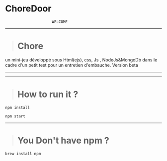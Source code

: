# ChoreDoor


                         WELCOME 
<hr>

> # Chore
un mini-jeu développé sous Html(ejs), css, Js , NodeJs&amp;MongoDb  dans le cadre d'un petit test pour un entretien d'embauche.
Version beta 

<hr>
<hr>

> # How to run it ?

    npm install
    
    npm start

   
<hr>

> # You Don't have npm ?

    brew install npm

